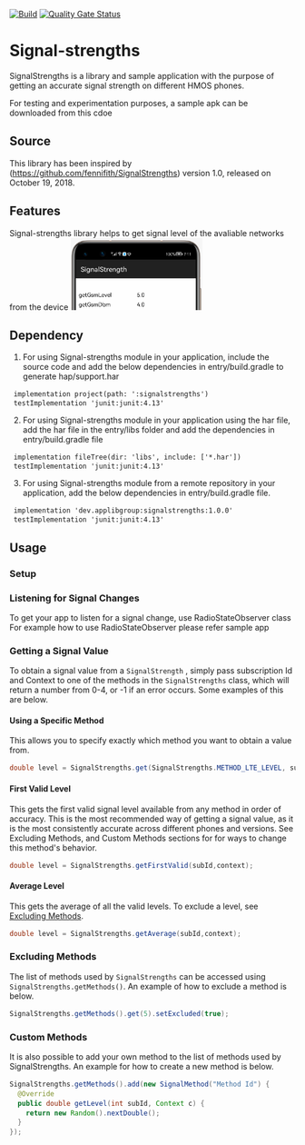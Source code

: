 [![Build](https://github.com/applibgroup/Signal-strengths/actions/workflows/main.yml/badge.svg)](https://github.com/applibgroup/Signal-strengths/actions/workflows/main.yml)
[![Quality Gate Status](https://sonarcloud.io/api/project_badges/measure?project=applibgroup_Signal-strengths&metric=alert_status)](https://sonarcloud.io/dashboard?id=applibgroup_Signal-strengths)
# Signal-strengths
SignalStrengths is a library and sample application with the purpose of getting an accurate signal strength on different HMOS phones.

For testing and experimentation purposes, a sample apk can be downloaded from this cdoe
## Source
This library has been inspired by (https://github.com/fennifith/SignalStrengths) version 1.0, released on October 19, 2018.

## Features

Signal-strengths library helps to get signal level of the avaliable networks from the device
![SignalStrength](images/2G_level.PNG)
## Dependency
1. For using Signal-strengths module in your application, include the source code and add the below dependencies in entry/build.gradle to generate hap/support.har
```
 implementation project(path: ':signalstrengths')
 testImplementation 'junit:junit:4.13'
```

2. For using Signal-strengths module in your application using the har file, add the har file in the entry/libs folder and add the dependencies in entry/build.gradle file

```
 implementation fileTree(dir: 'libs', include: ['*.har'])
 testImplementation 'junit:junit:4.13'
```

3. For using Signal-strengths module from a remote repository in your application, add the below dependencies in entry/build.gradle file.

```
 implementation 'dev.applibgroup:signalstrengths:1.0.0'
 testImplementation 'junit:junit:4.13'
```

## Usage

### Setup

### Listening for Signal Changes

To get your app to listen for a signal change, use RadioStateObserver class
For example how to use RadioStateObserver please refer sample app 

### Getting a Signal Value

To obtain a signal value from a `SignalStrength` , simply pass subscription Id and Context to one of the methods in the `SignalStrengths` class, which will return a number from 0-4, or -1 if an error occurs. Some examples of this are below.

#### Using a Specific Method

This allows you to specify exactly which method you want to obtain a value from.

``` java
double level = SignalStrengths.get(SignalStrengths.METHOD_LTE_LEVEL, subId, context);
```

#### First Valid Level

This gets the first valid signal level available from any method in order of accuracy. This is the most recommended way of getting a signal value, as it is the most consistently accurate across different phones and versions. See Excluding Methods, and Custom Methods sections for for ways to change this method's behavior.

``` java
double level = SignalStrengths.getFirstValid(subId,context);
```

#### Average Level

This gets the average of all the valid levels. To exclude a level, see [Excluding Methods](#excluding-methods).

``` java
double level = SignalStrengths.getAverage(subId,context);
```

### Excluding Methods

The list of methods used by `SignalStrengths` can be accessed using `SignalStrengths.getMethods()`. An example of how to exclude a method is below.

``` java
SignalStrengths.getMethods().get(5).setExcluded(true);
```

### Custom Methods

It is also possible to add your own method to the list of methods used by SignalStrengths. An example for how to create a new method is below.

``` java
SignalStrengths.getMethods().add(new SignalMethod("Method Id") {
  @Override
  public double getLevel(int subId, Context c) {
    return new Random().nextDouble();
  }
});
```

```

